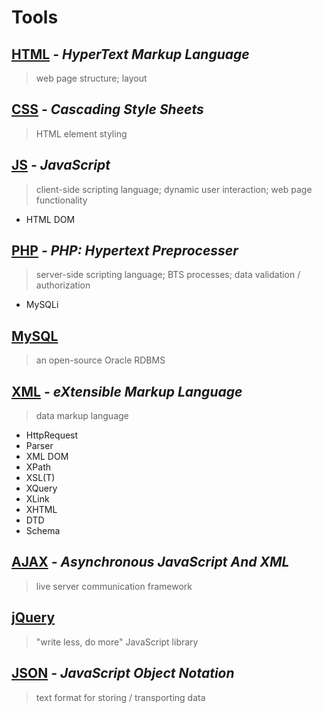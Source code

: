 # Tools
## [HTML]() *- HyperText Markup Language* 
>web page structure; layout

## [CSS]() *- Cascading Style Sheets*
>HTML element styling

## [JS]() *- JavaScript*
>client-side scripting language; dynamic user interaction; web page functionality 
- HTML DOM
  
## [PHP]() *- PHP: Hypertext Preprocesser*
>server-side scripting language; BTS processes; data validation / authorization
- MySQLi

## [MySQL]() 
>an open-source Oracle RDBMS

## [XML]() *- eXtensible Markup Language*
>data markup language
- HttpRequest
- Parser
- XML DOM
- XPath
- XSL(T)
- XQuery
- XLink
- XHTML
- DTD
- Schema 

## [AJAX]() *- Asynchronous JavaScript And XML*
>live server communication framework

## [jQuery]() 
>"write less, do more" JavaScript library

## [JSON]() *- JavaScript Object Notation*
>text format for storing / transporting data


